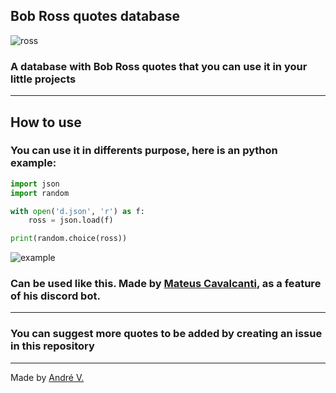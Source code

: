 ## Bob Ross quotes database
![ross](https://cdn.discordapp.com/attachments/774302890142597160/877925201118130197/unknown-removebg-preview.png)

### A database with Bob Ross quotes that you can use it in your little projects

---

## How to use
### You can use it in differents purpose, here is an python example:
```Python
import json
import random

with open('d.json', 'r') as f:
    ross = json.load(f)

print(random.choice(ross))
```

![example](https://cdn.discordapp.com/attachments/774302890142597160/877920920646340658/unknown.png)
### Can be used like this. Made by [Mateus Cavalcanti](https://github.com/Mateus-Cavalcanti), as a feature of his discord bot.

---

### You can suggest more quotes to be added by creating an issue in this repository

---

Made by [André V.](https://github.com/Dedsd)